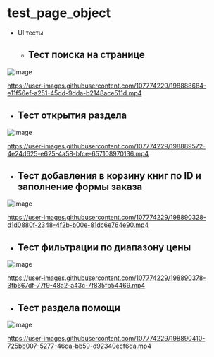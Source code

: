 # test_page_object

* UI тесты 

   * <h2>Тест поиска на странице</h2>
  
![image](https://user-images.githubusercontent.com/107774229/198888678-6cb5399b-0242-44e6-aea0-132257353505.png)
  
https://user-images.githubusercontent.com/107774229/198888684-e11f56ef-a251-45dd-9dda-b2148ace511d.mp4

   * <h2>Тест открытия раздела</h2>
  
![image](https://user-images.githubusercontent.com/107774229/198889408-0fbcb807-efb3-4981-a480-8a5d76c34097.png)

https://user-images.githubusercontent.com/107774229/198889572-4e24d625-e625-4a58-bfce-657108970136.mp4
  
   * <h2>Тест добавления в корзину книг по ID и заполнение формы заказа</h2>
  
![image](https://user-images.githubusercontent.com/107774229/198890326-e67fbfe2-8096-485c-8d34-a4daf31849ab.png)


https://user-images.githubusercontent.com/107774229/198890328-d1d0880f-2348-4f2b-b00e-81dc6e764e90.mp4

   * <h2>Тест фильтрации по диапазону цены</h2>
  
![image](https://user-images.githubusercontent.com/107774229/198890366-0e3241d3-f2f5-4ab2-b4bd-a271bcee8852.png)

https://user-images.githubusercontent.com/107774229/198890378-3fb667df-77f9-48a2-a43c-7f835fb54469.mp4

   * <h2>Тест раздела помощи</h2>
  
![image](https://user-images.githubusercontent.com/107774229/198890406-2dbed7fd-c889-445f-af25-d832fc930356.png)

https://user-images.githubusercontent.com/107774229/198890410-725bb007-5277-46da-bb59-d92340ecf6da.mp4
